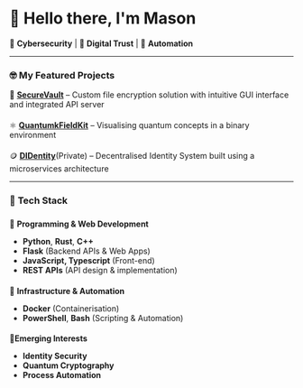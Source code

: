 # 👋 Hello there, I'm Mason  

🔐 **Cybersecurity** |  🤝 **Digital Trust** | 🚗 **Automation**  

---

### 🤓 **My Featured Projects**  
🏦 **[SecureVault](https://github.com/ParleSec/SecureVault)** – Custom file encryption solution with intuitive GUI interface and integrated API server 
####
⚛️ **[QuantumkFieldKit](https://github.com/ParleSec/QuantumFieldKit)** – Visualising quantum concepts in a binary environment
####
🪙 **[DIDentity]()**(Private) – Decentralised Identity System built using a microservices architecture

---


### 🔧 **Tech Stack**  
###
💾 **Programming & Web Development**  
- **Python**, **Rust**, **C++** 
- **Flask** (Backend APIs & Web Apps)  
- **JavaScript, Typescript** (Front-end)  
- **REST APIs** (API design & implementation)  
####
 🚢 **Infrastructure & Automation**  
- **Docker** (Containerisation)  
- **PowerShell**, **Bash** (Scripting & Automation)  
 ####
💭**Emerging Interests**
- **Identity Security**
- **Quantum Cryptography**
- **Process Automation**

